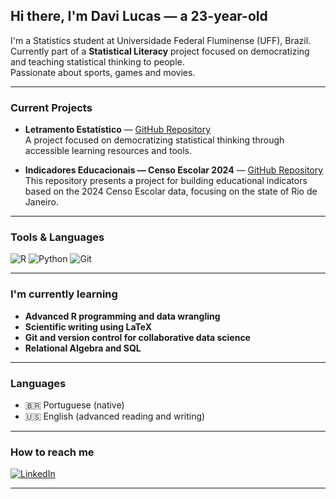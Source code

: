 ## Hi there, I'm Davi Lucas — a 23-year-old

I'm a Statistics student at Universidade Federal Fluminense (UFF), Brazil.  
Currently part of a **Statistical Literacy** project focused on democratizing and teaching statistical thinking to people.  
Passionate about sports, games and movies.

---

### Current Projects

- **Letramento Estatístico** — [GitHub Repository](https://github.com/SEU-USUARIO/SEU-REPOSITORIO)  
  A project focused on democratizing statistical thinking through accessible learning resources and tools.

- **Indicadores Educacionais — Censo Escolar 2024** — [GitHub Repository](https://github.com/KianeSassaki/IndEducacionais)  
  This repository presents a project for building educational indicators based on the 2024 Censo Escolar data, focusing on the state of Rio de Janeiro.

---


### Tools & Languages

![R](https://img.shields.io/badge/-R-276DC3?style=flat&logo=R&logoColor=white)
![Python](https://img.shields.io/badge/-Python-3776AB?style=flat&logo=python&logoColor=white)
![Git](https://img.shields.io/badge/-Git-F05032?style=flat&logo=git&logoColor=white)

---

### I'm currently learning

- **Advanced R programming and data wrangling**  
- **Scientific writing using LaTeX**  
- **Git and version control for collaborative data science**
- **Relational Algebra and SQL**

---

### Languages

- 🇧🇷 Portuguese (native)
- 🇺🇸 English (advanced reading and writing)

---

### How to reach me

[![LinkedIn](https://img.shields.io/badge/-LinkedIn-blue?style=flat&logo=linkedin&logoColor=white)](https://linkedin.com/in/SEU-LINKEDIN)

---
